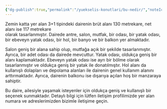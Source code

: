 ```yaml
---
{"dg-publish":true,"permalink":"/yuekselis-konutlari/bu-nedir/","noteIcon":""}
---
```


Zemin katta yer alan 3+1 tipindeki dairenin brüt alanı 130 metrekare, net alanı ise 117 metrekare  
olarak tasarlanmıştır. Dairede antre, salon, mutfak, bir odası, bir yatak odası, bir ebeveyn yatak odası, bir hol, bir banyo ve bir balkon yer almaktadır.

Salon geniş bir alana sahip olup, mutfağa açık bir şekilde tasarlanmıştır. Ayrıca, bir adet odası da dairede mevcuttur. Yatak odası, oldukça geniş bir alanı kaplamaktadır. Ebeveyn yatak odası ise ayrı bir bölme olarak tasarlanmıştır ve oldukça geniş bir yatak ile donatılmıştır. Hol alanı da kullanışlı dolapları ve depolama alanları ile dairenin genel kullanım alanını arttırmaktadır. Ayrıca, dairenin balkonu ise dışarıya açılan hoş bir manzaraya sahiptir.

Bu daire, ailesiyle yaşamak isteyenler için oldukça geniş ve kullanışlı bir seçenek sunmaktadır. Detaylı bilgi için lütfen iletişim profilimizde yer alan numara ve adreslerimizden bizimle iletişime geçin.